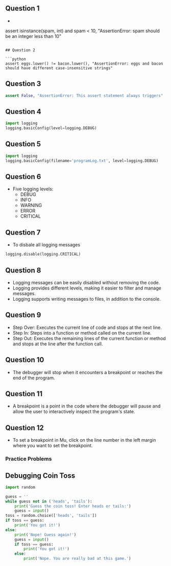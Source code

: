 ## Question 1

-   ```python
   assert isinstance(spam, int) and spam < 10, "AssertionError: spam should be an integer less than 10"
   ```

## Question 2

```python
assert eggs.lower() != bacon.lower(), "AssertionError: eggs and bacon should have different case-insensitive strings"
```

## Question 3

```python
assert False, "AssertionError: This assert statement always triggers"
```

## Question 4

```python
import logging
logging.basicConfig(level=logging.DEBUG)
```

## Question 5

```python
import logging
logging.basicConfig(filename='programLog.txt', level=logging.DEBUG)
```

## Question 6

  - Five logging levels:
     - DEBUG
     - INFO
     - WARNING
     - ERROR
     - CRITICAL

## Question 7

- To disbale all logging messages

```python
logging.disable(logging.CRITICAL)
```

## Question 8

- Logging messages can be easily disabled without removing the code.
- Logging provides different levels, making it easier to filter and manage messages.
- Logging supports writing messages to files, in addition to the console.

## Question 9

- Step Over: Executes the current line of code and stops at the next line.
- Step In: Steps into a function or method called on the current line.
- Step Out: Executes the remaining lines of the current function or method and stops at the line after the function call.

## Question 10

- The debugger will stop when it encounters a breakpoint or reaches the end of the program.

## Question 11

- A breakpoint is a point in the code where the debugger will pause and allow the user to interactively inspect the program's state.

## Question 12

- To set a breakpoint in Mu, click on the line number in the left margin where you want to set the breakpoint.


### Practice Problems

## Debugging Coin Toss
```python
import random

guess = ''
while guess not in ('heads', 'tails'):
    print('Guess the coin toss! Enter heads or tails:')
    guess = input()
toss = random.choice(['heads', 'tails'])
if toss == guess:
    print('You got it!')
else:
    print('Nope! Guess again!')
    guess = input()
    if toss == guess:
        print('You got it!')
    else:
        print('Nope. You are really bad at this game.')
```